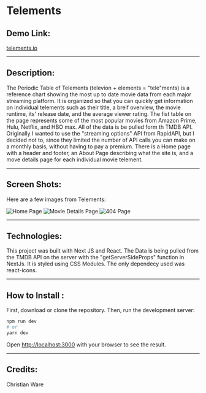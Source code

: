 # Telements

## Demo Link:

[telements.io](telements.io)

---

## Description:

The Periodic Table of Telements (televion + elements = "tele"ments) is a reference chart showing the most up to date movie data from each major streaming platform. It is organized so that you can quickly get information on individual telements such as their title, a breif overview, the movie runtime, its' release date, and the average viewer rating. The fist table on the page represents some of the most popular movies from Amazon Prime, Hulu, Netflix, and HBO max. All of the data is be pulled form th TMDB API. Originally I wanted to use the "streaming options" API from RapidAPI, but I decided not to, since they limited the number of API calls you can make on a monthly basis, without having to pay a premium. There is a Home page with a header and footer, an About Page describing what the site is, and a move details page for each individual movie telement.

---

## Screen Shots:

Here are a few images from Telements:

![Home Page](https://telements.co/images/img1.png)
![Movie Details Page](https://telements.co/images/img4.png)
![404 Page](https://telements.co/images/404.png)

---

## Technologies:

This project was built with Next JS and React. The Data is being pulled from the TMDB API on the server with the "getServerSideProps" function in NextJs. It is styled using CSS Modules. The only dependecy used was react-icons.

---

## How to Install :

First, download or clone the repository. Then, run the development server:

```bash
npm run dev
# or
yarn dev
```

Open [http://localhost:3000](http://localhost:3000) with your browser to see the result.

---

## Credits:

Christian Ware
